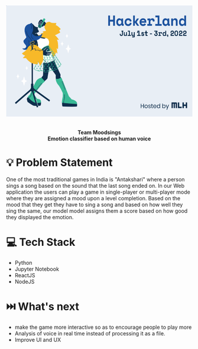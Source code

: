 <div align="center">
  <img alt="Hackerland" src="Repository-Assests/Cover.png" height="300" />
</div>

<br>
<p align="center">
<b>Team Moodsings
<br>
Emotion classifier based on human voice</b>
</p>


# 💡 Problem Statement

One of the most traditional games in India is "Antakshari" where a person sings a song based on the sound that the last song ended on. In our Web application the users can play a game in single-player or multi-player mode where they are assigned a mood upon a level completion. Based on the mood that they get they have to sing a song and based on how well they sing the same, our model model assigns them a score based on how good they displayed the emotion. 

# 💻 Tech Stack

- Python
- Jupyter Notebook
- ReactJS
- NodeJS


# ⏭️ What's next

- make the game more interactive so as to encourage people to play more
- Analysis of voice in real time instead of processing it as a file. 
- Improve UI and UX


